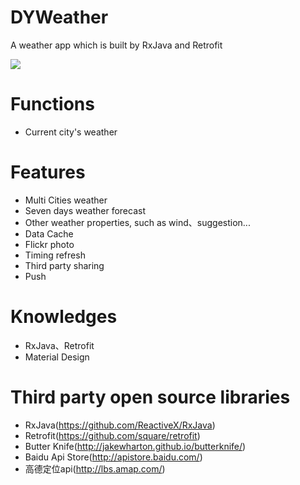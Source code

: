 # DYWeather
A weather app which is built by RxJava and Retrofit

![](http://ww3.sinaimg.cn/large/53488390gw1eyxcsssv90g20ax0izmxs.gif)

# Functions
* Current city's weather

# Features
* Multi Cities weather
* Seven days weather forecast
* Other weather properties, such as wind、suggestion...
* Data Cache
* Flickr photo
* Timing refresh
* Third party sharing
* Push

# Knowledges
* RxJava、Retrofit
* Material Design

# Third party open source libraries
* RxJava(<https://github.com/ReactiveX/RxJava>)
* Retrofit(<https://github.com/square/retrofit>)
* Butter Knife(<http://jakewharton.github.io/butterknife/>)
* Baidu Api Store(<http://apistore.baidu.com/>)
* 高德定位api(<http://lbs.amap.com/>)
